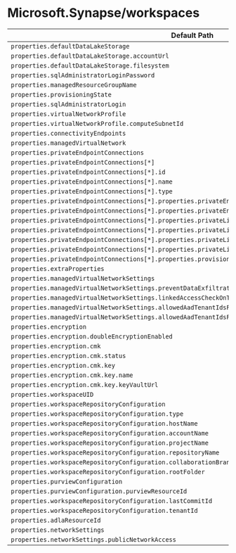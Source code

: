 # Microsoft.Synapse/workspaces

| Default Path | Alias |
|---|---|
| `properties.defaultDataLakeStorage` | `Microsoft.Synapse/workspaces/defaultDataLakeStorage` |
| `properties.defaultDataLakeStorage.accountUrl` | `Microsoft.Synapse/workspaces/defaultDataLakeStorage.accountUrl` |
| `properties.defaultDataLakeStorage.filesystem` | `Microsoft.Synapse/workspaces/defaultDataLakeStorage.filesystem` |
| `properties.sqlAdministratorLoginPassword` | `Microsoft.Synapse/workspaces/sqlAdministratorLoginPassword` |
| `properties.managedResourceGroupName` | `Microsoft.Synapse/workspaces/managedResourceGroupName` |
| `properties.provisioningState` | `Microsoft.Synapse/workspaces/provisioningState` |
| `properties.sqlAdministratorLogin` | `Microsoft.Synapse/workspaces/sqlAdministratorLogin` |
| `properties.virtualNetworkProfile` | `Microsoft.Synapse/workspaces/virtualNetworkProfile` |
| `properties.virtualNetworkProfile.computeSubnetId` | `Microsoft.Synapse/workspaces/virtualNetworkProfile.computeSubnetId` |
| `properties.connectivityEndpoints` | `Microsoft.Synapse/workspaces/connectivityEndpoints` |
| `properties.managedVirtualNetwork` | `Microsoft.Synapse/workspaces/managedVirtualNetwork` |
| `properties.privateEndpointConnections` | `Microsoft.Synapse/workspaces/privateEndpointConnections` |
| `properties.privateEndpointConnections[*]` | `Microsoft.Synapse/workspaces/privateEndpointConnections[*]` |
| `properties.privateEndpointConnections[*].id` | `Microsoft.Synapse/workspaces/privateEndpointConnections[*].id` |
| `properties.privateEndpointConnections[*].name` | `Microsoft.Synapse/workspaces/privateEndpointConnections[*].name` |
| `properties.privateEndpointConnections[*].type` | `Microsoft.Synapse/workspaces/privateEndpointConnections[*].type` |
| `properties.privateEndpointConnections[*].properties.privateEndpoint` | `Microsoft.Synapse/workspaces/privateEndpointConnections[*].privateEndpoint` |
| `properties.privateEndpointConnections[*].properties.privateEndpoint.id` | `Microsoft.Synapse/workspaces/privateEndpointConnections[*].privateEndpoint.id` |
| `properties.privateEndpointConnections[*].properties.privateLinkServiceConnectionState` | `Microsoft.Synapse/workspaces/privateEndpointConnections[*].privateLinkServiceConnectionState` |
| `properties.privateEndpointConnections[*].properties.privateLinkServiceConnectionState.status` | `Microsoft.Synapse/workspaces/privateEndpointConnections[*].privateLinkServiceConnectionState.status` |
| `properties.privateEndpointConnections[*].properties.privateLinkServiceConnectionState.description` | `Microsoft.Synapse/workspaces/privateEndpointConnections[*].privateLinkServiceConnectionState.description` |
| `properties.privateEndpointConnections[*].properties.privateLinkServiceConnectionState.actionsRequired` | `Microsoft.Synapse/workspaces/privateEndpointConnections[*].privateLinkServiceConnectionState.actionsRequired` |
| `properties.privateEndpointConnections[*].properties.provisioningState` | `Microsoft.Synapse/workspaces/privateEndpointConnections[*].provisioningState` |
| `properties.extraProperties` | `Microsoft.Synapse/workspaces/extraProperties` |
| `properties.managedVirtualNetworkSettings` | `Microsoft.Synapse/workspaces/managedVirtualNetworkSettings` |
| `properties.managedVirtualNetworkSettings.preventDataExfiltration` | `Microsoft.Synapse/workspaces/managedVirtualNetworkSettings.preventDataExfiltration` |
| `properties.managedVirtualNetworkSettings.linkedAccessCheckOnTargetResource` | `Microsoft.Synapse/workspaces/managedVirtualNetworkSettings.linkedAccessCheckOnTargetResource` |
| `properties.managedVirtualNetworkSettings.allowedAadTenantIdsForLinking` | `Microsoft.Synapse/workspaces/managedVirtualNetworkSettings.allowedAadTenantIdsForLinking` |
| `properties.managedVirtualNetworkSettings.allowedAadTenantIdsForLinking[*]` | `Microsoft.Synapse/workspaces/managedVirtualNetworkSettings.allowedAadTenantIdsForLinking[*]` |
| `properties.encryption` | `Microsoft.Synapse/workspaces/encryption` |
| `properties.encryption.doubleEncryptionEnabled` | `Microsoft.Synapse/workspaces/encryption.doubleEncryptionEnabled` |
| `properties.encryption.cmk` | `Microsoft.Synapse/workspaces/encryption.cmk` |
| `properties.encryption.cmk.status` | `Microsoft.Synapse/workspaces/encryption.cmk.status` |
| `properties.encryption.cmk.key` | `Microsoft.Synapse/workspaces/encryption.cmk.key` |
| `properties.encryption.cmk.key.name` | `Microsoft.Synapse/workspaces/encryption.cmk.key.name` |
| `properties.encryption.cmk.key.keyVaultUrl` | `Microsoft.Synapse/workspaces/encryption.cmk.key.keyVaultUrl` |
| `properties.workspaceUID` | `Microsoft.Synapse/workspaces/workspaceUID` |
| `properties.workspaceRepositoryConfiguration` | `Microsoft.Synapse/workspaces/workspaceRepositoryConfiguration` |
| `properties.workspaceRepositoryConfiguration.type` | `Microsoft.Synapse/workspaces/workspaceRepositoryConfiguration.type` |
| `properties.workspaceRepositoryConfiguration.hostName` | `Microsoft.Synapse/workspaces/workspaceRepositoryConfiguration.hostName` |
| `properties.workspaceRepositoryConfiguration.accountName` | `Microsoft.Synapse/workspaces/workspaceRepositoryConfiguration.accountName` |
| `properties.workspaceRepositoryConfiguration.projectName` | `Microsoft.Synapse/workspaces/workspaceRepositoryConfiguration.projectName` |
| `properties.workspaceRepositoryConfiguration.repositoryName` | `Microsoft.Synapse/workspaces/workspaceRepositoryConfiguration.repositoryName` |
| `properties.workspaceRepositoryConfiguration.collaborationBranch` | `Microsoft.Synapse/workspaces/workspaceRepositoryConfiguration.collaborationBranch` |
| `properties.workspaceRepositoryConfiguration.rootFolder` | `Microsoft.Synapse/workspaces/workspaceRepositoryConfiguration.rootFolder` |
| `properties.purviewConfiguration` | `Microsoft.Synapse/workspaces/purviewConfiguration` |
| `properties.purviewConfiguration.purviewResourceId` | `Microsoft.Synapse/workspaces/purviewConfiguration.purviewResourceId` |
| `properties.workspaceRepositoryConfiguration.lastCommitId` | `Microsoft.Synapse/workspaces/workspaceRepositoryConfiguration.lastCommitId` |
| `properties.workspaceRepositoryConfiguration.tenantId` | `Microsoft.Synapse/workspaces/workspaceRepositoryConfiguration.tenantId` |
| `properties.adlaResourceId` | `Microsoft.Synapse/workspaces/adlaResourceId` |
| `properties.networkSettings` | `Microsoft.Synapse/workspaces/networkSettings` |
| `properties.networkSettings.publicNetworkAccess` | `Microsoft.Synapse/workspaces/networkSettings.publicNetworkAccess` |

